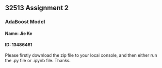 ## 32513 Assignment 2
### AdaBoost Model
#### Name: Jie Ke
#### ID: 13486461
Please firstly download the zip file to your local console, and then either run the .py file or .ipynb file. 
Thanks.

